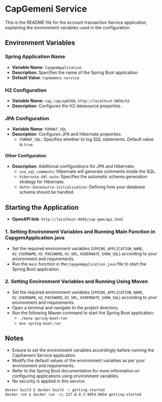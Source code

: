 # CapGemeni Service

This is the README file for the account transaction Service application, explaining the environment variables used in the
configuration.

## Environment Variables

### Spring Application Name
- **Variable Name**: `CapgemApplication`
- **Description**: Specifies the name of the Spring Boot application.
- **Default Value**: `CapGemeni-service`

### H2 Configuration
- **Variable Name**: `cap`, `capcap6568`, `http://localhost:9856/h2`
- **Description**: Configures the H2 datasource properties.

### JPA Configuration
- **Variable Name**: `FORMAT_SQL`
- **Description**: Configures JPA and Hibernate properties.
    - `FORMAT_SQL`: Specifies whether to log SQL statements. Default value is `true`.

#### Other Configuration
- **Description**: Additional configurations for JPA and Hibernate.
    - `use_sql_comments`:  Hibernate will generate comments inside the SQL.
    - `hibernate.ddl-auto`: Specifies the automatic schema generation strategy for Hibernate.
    - `defer-datasource-initialization`:  Defining how your database schema should be handled.

## Starting the Application
- **OpenAPI link**: `http://localhost:9856/cap-gem/api.html`

### 1. Setting Environment Variables and Running Main Function in CapgemApplication.java
- Set the required environment
  variables (`SPRING_APPLICATION_NAME`, `H2_USERNAME`, `H2_PASSWORD`, `H2_URL`, `HIBERNATE_SHOW_SQL`)
  according to your environment and requirements.
- Run the `main` function in the `CapgemApplication.java` file to start the Spring Boot application.

### 2. Setting Environment Variables and Running Using Maven
- Set the required environment
  variables (`SPRING_APPLICATION_NAME`, `H2_USERNAME`, `H2_PASSWORD`, `H2_URL`, `HIBERNATE_SHOW_SQL`)
  according to your environment and requirements.
- Open a terminal and navigate to the project directory.
- Run the following Maven command to start the Spring Boot application:
    - `./mvnw spring-boot:run`
    - `mvn spring-boot:run`

## Notes
- Ensure to set the environment variables accordingly before running the CapGemeni Service application.
- Modify the default values of the environment variables as per your environment and requirements.
- Refer to the Spring Boot documentation for more information on configuring applications using environment variables.
- No security is applied in this service.

```bash
docker build $ docker build -t getting-started
docker run $ docker run -dp 127.0.0.1:9854:9854 getting-started
```

